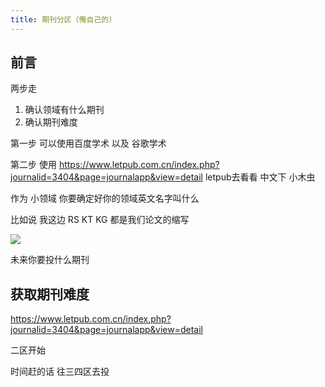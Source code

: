 ```yaml
---
title: 期刊分区（俺自己的）
---
```


## 前言

两步走

1. 确认领域有什么期刊
2. 确认期刊难度

第一步 可以使用百度学术 以及 谷歌学术

第二步 使用  https://www.letpub.com.cn/index.php?journalid=3404&page=journalapp&view=detail letpub去看看 中文下 小木虫

作为 小领域 你要确定好你的领域英文名字叫什么

比如说 我这边 RS KT  KG 都是我们论文的缩写

![](https://pic.imgdb.cn/item/63fb63e6f144a010077124d3.png)

未来你要投什么期刊

## 获取期刊难度

https://www.letpub.com.cn/index.php?journalid=3404&page=journalapp&view=detail

二区开始

时间赶的话 往三四区去投

